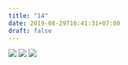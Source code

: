 ```yaml
---
title: "14"
date: 2019-08-29T16:41:31+07:00
draft: false
---
```


![](/images/portfolio/clipart/14/1.jpg)
![](/images/portfolio/clipart/14/2.jpg)
![](/images/portfolio/clipart/14/3.jpg)